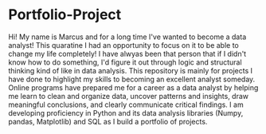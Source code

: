 # Portfolio-Project
Hi! My name is Marcus and for a long time I've wanted to become a data analyst! This quaratine I had an opportunity to focus on it to be able to change my life completely! 
I have alwyas been that person that if I didn't know how to do something, I'd figure it out through logic and structural thinking kind of like in data analysis. 
This repository is mainly for projects I have done to highlight my skills to becoming an excellent analyst someday. Online programs have prepared me for a career as a data analyst by helping me learn to clean and organize data, uncover patterns and insights, draw meaningful conclusions, and clearly communicate critical findings. I am developing proficiency in Python and its data analysis libraries (Numpy, pandas, Matplotlib) and SQL as I build a portfolio of projects.

